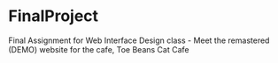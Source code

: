 # FinalProject
Final Assignment for Web Interface Design class - Meet the remastered (DEMO) website for the cafe, Toe Beans Cat Cafe
